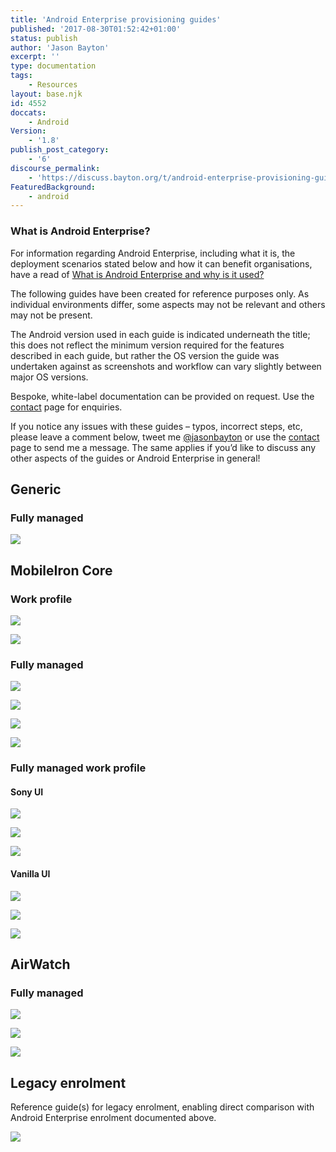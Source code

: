 ```yaml
---
title: 'Android Enterprise provisioning guides'
published: '2017-08-30T01:52:42+01:00'
status: publish
author: 'Jason Bayton'
excerpt: ''
type: documentation
tags: 
    - Resources
layout: base.njk
id: 4552
doccats:
    - Android
Version:
    - '1.8'
publish_post_category:
    - '6'
discourse_permalink:
    - 'https://discuss.bayton.org/t/android-enterprise-provisioning-guides/27'
FeaturedBackground:
    - android
---
```

<div class="callout callout-success">

### What is Android Enterprise?

For information regarding Android Enterprise, including what it is, the deployment scenarios stated below and how it can benefit organisations, have a read of [What is Android Enterprise and why is it used?](/android/what-is-android-enterprise-and-why-is-it-used/)

</div>

The following guides have been created for reference purposes only. As individual environments differ, some aspects may not be relevant and others may not be present.

The Android version used in each guide is indicated underneath the title; this does not reflect the minimum version required for the features described in each guide, but rather the OS version the guide was undertaken against as screenshots and workflow can vary slightly between major OS versions.

Bespoke, white-label documentation can be provided on request. Use the [contact](/contact/) page for enquiries.

If you notice any issues with these guides – typos, incorrect steps, etc, please leave a comment below, tweet me [@jasonbayton](https://twitter.com/jasonbayton) or use the [contact](/contact/) page to send me a message. The same applies if you’d like to discuss any other aspects of the guides or Android Enterprise in general!

Generic
-------

### Fully managed

[![](https://r2_worker.bayton.workers.dev/uploads/2017/08/AE_FM_NFC_9.0_Generic-banner.jpg)](https://r2_worker.bayton.workers.dev/download/doc/ae-guides/AE_FM_NFC_9.0_Generic.pdf)

MobileIron Core
---------------

### Work profile

[![](https://r2_worker.bayton.workers.dev/uploads/2017/08/Android-enterprise-WP-Fac-Reset-MICore.png)](https://r2_worker.bayton.workers.dev/download/doc/ae-guides/Android-enterprise_WP-Fac-Reset-MICore.pdf)

[![](https://r2_worker.bayton.workers.dev/uploads/2017/08/Android-enterprise-WP-Non-Reset-MICore-1.png)](https://r2_worker.bayton.workers.dev/download/doc/ae-guides/Android-enterprise_WP-Non-Reset-MICore.pdf)

### Fully managed

[![](https://r2_worker.bayton.workers.dev/uploads/2017/08/android_ae_nfc-1.png)](https://r2_worker.bayton.workers.dev/download/doc/ae-guides/Android-enterprise_WM-NFC-MICore.pdf)

[![](https://r2_worker.bayton.workers.dev/uploads/2017/08/android_ae_wt-2.png)](https://r2_worker.bayton.workers.dev/download/doc/ae-guides/Android-enterprise_WM-WT-MICore.pdf)

[![](https://r2_worker.bayton.workers.dev/uploads/2017/08/android_ae_qr-2.png)](https://r2_worker.bayton.workers.dev/download/doc/ae-guides/Android-enterprise_WM-QR-MICore.pdf)

[![](https://r2_worker.bayton.workers.dev/uploads/2017/08/android_ae_zt2-1.png)](https://r2_worker.bayton.workers.dev/download/doc/ae-guides/Android-enterprise_WM-ZT-MICore.pdf)

### Fully managed work profile

#### Sony UI

[![](https://r2_worker.bayton.workers.dev/uploads/2017/08/wmwp-zt-sony.png)](https://r2_worker.bayton.workers.dev/download/doc/ae-guides/Android-enterprise_WMWP-ZT-MICore_Sony.pdf)

[![](https://r2_worker.bayton.workers.dev/uploads/2017/08/wmwp-nfc-sony.png)](https://r2_worker.bayton.workers.dev/download/doc/ae-guides/Android-enterprise_WMWP-NFC-MICore_Sony.pdf)

[![](https://r2_worker.bayton.workers.dev/uploads/2017/08/wmwp-qr-sony.png)](https://r2_worker.bayton.workers.dev/download/doc/ae-guides/Android-enterprise_WMWP-QR-MICore_Sony.pdf)

#### Vanilla UI

[![](https://r2_worker.bayton.workers.dev/uploads/2017/08/wmwp-zt-aone.png)](https://r2_worker.bayton.workers.dev/download/doc/ae-guides/Android-enterprise_WMWP-ZT-MICore_AOne.pdf)

[![](https://r2_worker.bayton.workers.dev/uploads/2017/08/wmwp-nfc-aone.png)](https://r2_worker.bayton.workers.dev/download/doc/ae-guides/Android-enterprise_WMWP-NFC-MICore_AOne.pdf)

[![](https://r2_worker.bayton.workers.dev/uploads/2017/08/wmwp-qr-aone.png)](https://r2_worker.bayton.workers.dev/download/doc/ae-guides/Android-enterprise_WMWP-QR-MICore_AOne.pdf)

AirWatch
--------

### Fully managed

[![](https://r2_worker.bayton.workers.dev/uploads/2017/08/ae_wt_aw-1.png)](https://r2_worker.bayton.workers.dev/download/doc/ae-guides/Android-enterprise_WM-WT-AirWatch.pdf)

[![](https://r2_worker.bayton.workers.dev/uploads/2017/08/ae_nfc_aw.png)](https://r2_worker.bayton.workers.dev/download/doc/ae-guides/Android-enterprise_WM-NFC-AirWatch.pdf)

[![](https://r2_worker.bayton.workers.dev/uploads/2017/08/ae_qr_aw.png)](https://r2_worker.bayton.workers.dev/download/doc/ae-guides/Android-enterprise_WM-QR-AirWatch.pdf)

Legacy enrolment
----------------

Reference guide(s) for legacy enrolment, enabling direct comparison with Android Enterprise enrolment documented above.

[![](https://r2_worker.bayton.workers.dev/uploads/2017/08/android_legacy-1.png)](https://r2_worker.bayton.workers.dev/download/doc/ae-guides/Legacy-enrolment_Nexus.pdf)